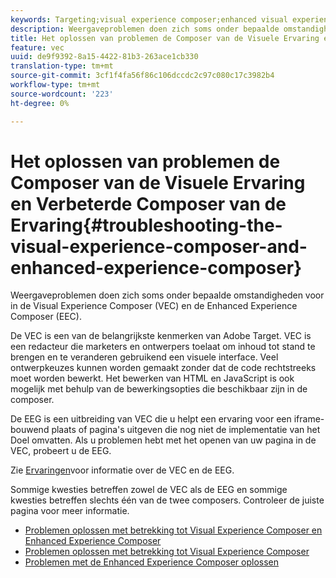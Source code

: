 ```yaml
---
keywords: Targeting;visual experience composer;enhanced visual experience composer;vec;troubleshoot visual experience composer;troubleshooting;eec;enhanced experience composer;tls;tls 1.2
description: Weergaveproblemen doen zich soms onder bepaalde omstandigheden voor in de Visual Experience Composer (VEC) en de Enhanced Experience Composer (EEC).
title: Het oplossen van problemen de Composer van de Visuele Ervaring en Verbeterde Composer van de Ervaring
feature: vec
uuid: de9f9392-8a15-4422-81b3-263ace1cb330
translation-type: tm+mt
source-git-commit: 3cf1f4fa56f86c106dccdc2c97c080c17c3982b4
workflow-type: tm+mt
source-wordcount: '223'
ht-degree: 0%

---
```



# Het oplossen van problemen de Composer van de Visuele Ervaring en Verbeterde Composer van de Ervaring{#troubleshooting-the-visual-experience-composer-and-enhanced-experience-composer}

Weergaveproblemen doen zich soms onder bepaalde omstandigheden voor in de Visual Experience Composer (VEC) en de Enhanced Experience Composer (EEC).

De VEC is een van de belangrijkste kenmerken van Adobe Target. VEC is een redacteur die marketers en ontwerpers toelaat om inhoud tot stand te brengen en te veranderen gebruikend een visuele interface. Veel ontwerpkeuzes kunnen worden gemaakt zonder dat de code rechtstreeks moet worden bewerkt. Het bewerken van HTML en JavaScript is ook mogelijk met behulp van de bewerkingsopties die beschikbaar zijn in de composer.

De EEG is een uitbreiding van VEC die u helpt een ervaring voor een iframe-bouwend plaats of pagina&#39;s uitgeven die nog niet de implementatie van het Doel omvatten. Als u problemen hebt met het openen van uw pagina in de VEC, probeert u de EEG.

Zie [Ervaringen](../../../c-experiences/experiences.md#concept_A2E10F6AFB3D4AEAB6951EE14688848D)voor informatie over de VEC en de EEG.

Sommige kwesties betreffen zowel de VEC als de EEG en sommige kwesties betreffen slechts één van de twee composers. Controleer de juiste pagina voor meer informatie.

* [Problemen oplossen met betrekking tot Visual Experience Composer en Enhanced Experience Composer](/help/c-experiences/c-visual-experience-composer/r-troubleshoot-composer/issues-related-to-the-visual-experience-composer-vec-and-enhanced-experience-composer-eec.md)
* [Problemen oplossen met betrekking tot Visual Experience Composer](/help/c-experiences/c-visual-experience-composer/r-troubleshoot-composer/troubleshooting-issues-related-to-the-visual-experience-composer-vec.md)
* [Problemen met de Enhanced Experience Composer oplossen](/help/c-experiences/c-visual-experience-composer/r-troubleshoot-composer/troubleshooting-issues-related-to-the-enhanced-experience-composer-eec.md)